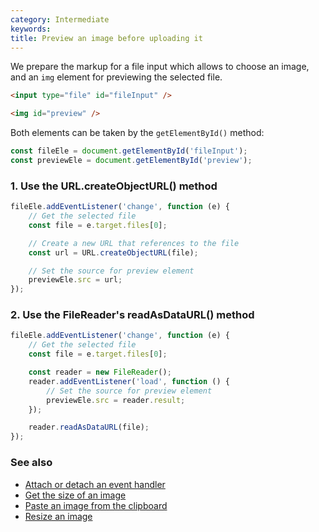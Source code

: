 ```yaml
---
category: Intermediate
keywords:
title: Preview an image before uploading it
---
```


We prepare the markup for a file input which allows to choose an image, and an `img` element for previewing the selected file.

```html
<input type="file" id="fileInput" />

<img id="preview" />
```

Both elements can be taken by the `getElementById()` method:

```js
const fileEle = document.getElementById('fileInput');
const previewEle = document.getElementById('preview');
```

### 1. Use the URL.createObjectURL() method

```js
fileEle.addEventListener('change', function (e) {
    // Get the selected file
    const file = e.target.files[0];

    // Create a new URL that references to the file
    const url = URL.createObjectURL(file);

    // Set the source for preview element
    previewEle.src = url;
});
```

### 2. Use the FileReader's readAsDataURL() method

```js
fileEle.addEventListener('change', function (e) {
    // Get the selected file
    const file = e.target.files[0];

    const reader = new FileReader();
    reader.addEventListener('load', function () {
        // Set the source for preview element
        previewEle.src = reader.result;
    });

    reader.readAsDataURL(file);
});
```

### See also

-   [Attach or detach an event handler](/attach-or-detach-an-event-handler)
-   [Get the size of an image](/get-the-size-of-an-image)
-   [Paste an image from the clipboard](/paste-an-image-from-the-clipboard)
-   [Resize an image](/resize-an-image)
